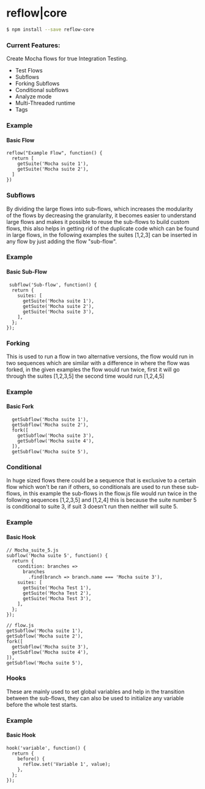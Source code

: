 # reflow|core

```sh
$ npm install --save reflow-core
```

### Current Features:

Create Mocha flows for true Integration Testing.
- Test Flows
- Subflows
- Forking Subflows
- Conditional subflows
- Analyze mode
- Multi-Threaded runtime
- Tags

### Example

#### Basic Flow
```
reflow("Example Flow", function() {
  return [
    getSuite('Mocha suite 1'),
    getSuite('Mocha suite 2'),
  ]
})
```
### Subflows

By dividing the large flows into sub-flows, which increases the modularity of the flows by decreasing the granularity, it becomes easier to understand large flows and makes it possible to reuse the sub-flows to build custom flows, this also helps in getting rid of the duplicate code which can be found in large flows, in the following examples the suites [1,2,3] can be inserted in any flow by just adding the flow "sub-flow".

### Example
#### Basic Sub-Flow
```
 subflow('Sub-flow', function() {
  return {
    suites: [
      getSuite('Mocha suite 1'),
      getSuite('Mocha suite 2'),
      getSuite('Mocha suite 3'),
    ],
  };
});
```

### Forking

This is used to run a flow in two alternative versions, the flow would run in two sequences which are similar with a difference in where the flow was forked, in the given examples the flow would run twice, first it will go through the suites [1,2,3,5] the second time would run [1,2,4,5]
### Example

#### Basic Fork

```
  getSubflow('Mocha suite 1'),
  getSubflow('Mocha suite 2'),
  fork([
    getSubflow('Mocha suite 3'),
    getSubflow('Mocha suite 4'),
  ]),
  getSubflow('Mocha suite 5'),
```
### Conditional

In huge sized flows there could be a sequence that is exclusive to a certain flow which won't be ran if others, so conditionals are used to run these sub-flows, in this example the sub-flows in the flow.js file would run twice in the following sequences [1,2,3,5] and [1,2,4] this is because the suite number 5 is conditional to suite 3, if suit 3 doesn't run then neither will suite 5.
### Example

#### Basic Hook

```
// Mocha_suite_5.js
subflow('Mocha suite 5', function() {
  return {
    condition: branches =>
      branches
        .find(branch => branch.name === 'Mocha suite 3'),
    suites: [
      getSuite('Mocha Test 1'),
      getSuite('Mocha Test 2'),
      getSuite('Mocha Test 3'),
    ],
  };
});

// flow.js
getSubflow('Mocha suite 1'),
getSubflow('Mocha suite 2'),
fork([
  getSubflow('Mocha suite 3'),
  getSubflow('Mocha suite 4'),
]),
getSubflow('Mocha suite 5'),
```

### Hooks

These are mainly used to set global variables and help in the transition between the sub-flows, they can also be used to initialize any variable before the whole test starts.

### Example
#### Basic Hook

```
hook('variable', function() {
  return {
    before() {
      reflow.set('Variable 1', value);
    },
  };
});
```

